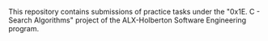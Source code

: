 This repository contains submissions of practice tasks under the "0x1E. C - Search Algorithms" project of the ALX-Holberton Software Engineering program.
